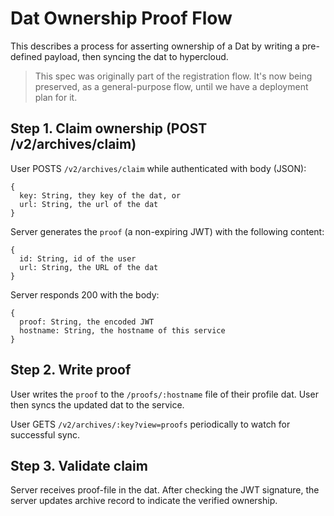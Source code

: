 # Dat Ownership Proof Flow

This describes a process for asserting ownership of a Dat by writing a pre-defined payload, then syncing the dat to hypercloud.

> This spec was originally part of the registration flow. It's now being preserved, as a general-purpose flow, until we have a deployment plan for it.

## Step 1. Claim ownership (POST /v2/archives/claim)

User POSTS `/v2/archives/claim` while authenticated with body (JSON):

```
{
  key: String, they key of the dat, or
  url: String, the url of the dat
}
```

Server generates the `proof` (a non-expiring JWT) with the following content:

```
{
  id: String, id of the user
  url: String, the URL of the dat
}
```

Server responds 200 with the body:

```
{
  proof: String, the encoded JWT
  hostname: String, the hostname of this service
}
```

## Step 2. Write proof

User writes the `proof` to the `/proofs/:hostname` file of their profile dat. User then syncs the updated dat to the service.

User GETS `/v2/archives/:key?view=proofs` periodically to watch for successful sync.

## Step 3. Validate claim

Server receives proof-file in the dat. After checking the JWT signature, the server updates archive record to indicate the verified ownership.